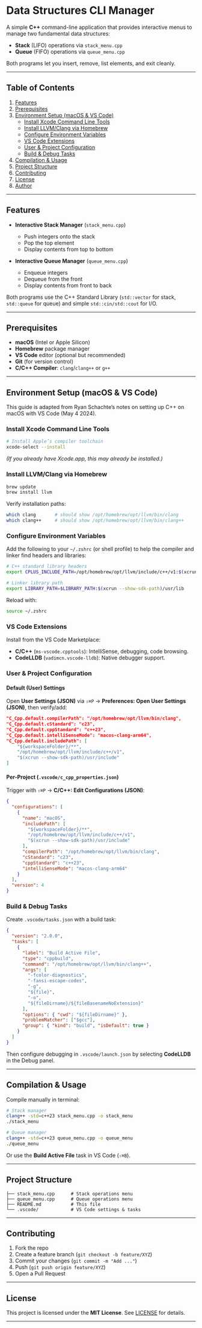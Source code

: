 # Data Structures CLI Manager

A simple **C++** command-line application that provides interactive menus to manage two fundamental data structures:

- **Stack** (LIFO) operations via `stack_menu.cpp`
- **Queue** (FIFO) operations via `queue_menu.cpp`

Both programs let you insert, remove, list elements, and exit cleanly.

---

## Table of Contents

1. [Features](#features)
2. [Prerequisites](#prerequisites)
3. [Environment Setup (macOS & VS Code)](#environment-setup-macos--vs-code)
   - [Install Xcode Command Line Tools](#install-xcode-command-line-tools)
   - [Install LLVM/Clang via Homebrew](#install-llvmclang-via-homebrew)
   - [Configure Environment Variables](#configure-environment-variables)
   - [VS Code Extensions](#vs-code-extensions)
   - [User & Project Configuration](#user--project-configuration)
   - [Build & Debug Tasks](#build--debug-tasks)
4. [Compilation & Usage](#compilation--usage)
5. [Project Structure](#project-structure)
6. [Contributing](#contributing)
7. [License](#license)
8. [Author](#author)

---

## Features

- **Interactive Stack Manager** (`stack_menu.cpp`)
  - Push integers onto the stack
  - Pop the top element
  - Display contents from top to bottom

- **Interactive Queue Manager** (`queue_menu.cpp`)
  - Enqueue integers
  - Dequeue from the front
  - Display contents from front to back

Both programs use the C++ Standard Library (`std::vector` for stack, `std::queue` for queue) and simple `std::cin/std::cout` for I/O.

---

## Prerequisites

- **macOS** (Intel or Apple Silicon)
- **Homebrew** package manager
- **VS Code** editor (optional but recommended)
- **Git** (for version control)
- **C/C++ Compiler**: `clang`/`clang++` or `g++`

---

## Environment Setup (macOS & VS Code)

This guide is adapted from Ryan Schachte’s notes on setting up C++ on macOS with VS Code (May 4 2024).

### Install Xcode Command Line Tools

```bash
# Install Apple’s compiler toolchain
xcode-select --install
```  
*(If you already have Xcode.app, this may already be installed.)*


### Install LLVM/Clang via Homebrew

```bash
brew update
brew install llvm
```  
Verify installation paths:
```bash
which clang       # should show /opt/homebrew/opt/llvm/bin/clang
which clang++     # should show /opt/homebrew/opt/llvm/bin/clang++
```

### Configure Environment Variables

Add the following to your `~/.zshrc` (or shell profile) to help the compiler and linker find headers and libraries:

```bash
# C++ standard library headers
export CPLUS_INCLUDE_PATH=/opt/homebrew/opt/llvm/include/c++/v1:$(xcrun --show-sdk-path)/usr/include

# Linker library path
export LIBRARY_PATH=$LIBRARY_PATH:$(xcrun --show-sdk-path)/usr/lib
```

Reload with:
```bash
source ~/.zshrc
```

### VS Code Extensions

Install from the VS Code Marketplace:

- **C/C++** (`ms-vscode.cpptools`): IntelliSense, debugging, code browsing.
- **CodeLLDB** (`vadimcn.vscode-lldb`): Native debugger support.

### User & Project Configuration

#### Default (User) Settings

Open **User Settings (JSON)** via `⇧⌘P` → **Preferences: Open User Settings (JSON)**, then verify/add:

```json
"C_Cpp.default.compilerPath": "/opt/homebrew/opt/llvm/bin/clang",
"C_Cpp.default.cStandard": "c23",
"C_Cpp.default.cppStandard": "c++23",
"C_Cpp.default.intelliSenseMode": "macos-clang-arm64",
"C_Cpp.default.includePath": [
    "${workspaceFolder}/**",
    "/opt/homebrew/opt/llvm/include/c++/v1",
    "$(xcrun --show-sdk-path)/usr/include"
]
```

#### Per-Project (`.vscode/c_cpp_properties.json`)

Trigger with `⇧⌘P` → **C/C++: Edit Configurations (JSON)**:

```json
{
  "configurations": [
    {
      "name": "macOS",
      "includePath": [
        "${workspaceFolder}/**",
        "/opt/homebrew/opt/llvm/include/c++/v1",
        "$(xcrun --show-sdk-path)/usr/include"
      ],
      "compilerPath": "/opt/homebrew/opt/llvm/bin/clang",
      "cStandard": "c23",
      "cppStandard": "c++23",
      "intelliSenseMode": "macos-clang-arm64"
    }
  ],
  "version": 4
}
```

### Build & Debug Tasks

Create `.vscode/tasks.json` with a build task:

```json
{
  "version": "2.0.0",
  "tasks": [
    {
      "label": "Build Active File",
      "type": "cppbuild",
      "command": "/opt/homebrew/opt/llvm/bin/clang++",
      "args": [
        "-fcolor-diagnostics",
        "-fansi-escape-codes",
        "-g",
        "${file}",
        "-o",
        "${fileDirname}/${fileBasenameNoExtension}"
      ],
      "options": { "cwd": "${fileDirname}" },
      "problemMatcher": ["$gcc"],
      "group": { "kind": "build", "isDefault": true }
    }
  ]
}
```

Then configure debugging in `.vscode/launch.json` by selecting **CodeLLDB** in the Debug panel.

---

## Compilation & Usage

Compile manually in terminal:

```bash
# Stack manager
clang++ -std=c++23 stack_menu.cpp -o stack_menu
./stack_menu

# Queue manager
clang++ -std=c++23 queue_menu.cpp -o queue_menu
./queue_menu
```

Or use the **Build Active File** task in VS Code (`⇧⌘B`).

---

## Project Structure

```
├── stack_menu.cpp      # Stack operations menu
├── queue_menu.cpp      # Queue operations menu
├── README.md           # This file
└── .vscode/            # VS Code settings & tasks
```

---

## Contributing

1. Fork the repo
2. Create a feature branch (`git checkout -b feature/XYZ`)
3. Commit your changes (`git commit -m "Add ..."`)
4. Push (`git push origin feature/XYZ`)
5. Open a Pull Request

---

## License

This project is licensed under the **MIT License**. See [LICENSE](LICENSE) for details.

---

